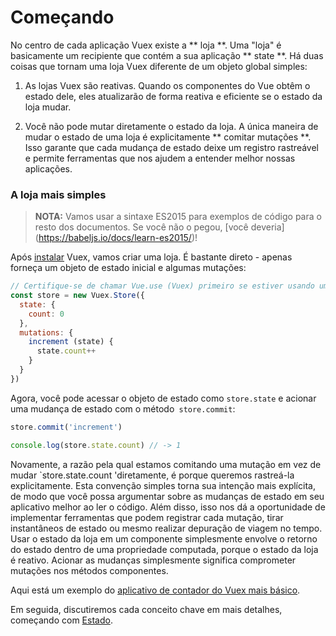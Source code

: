 # Começando

No centro de cada aplicação Vuex existe a ** loja **. Uma "loja" é basicamente um recipiente que contém a sua aplicação ** state **. Há duas coisas que tornam uma loja Vuex diferente de um objeto global simples:

1. As lojas Vuex são reativas. Quando os componentes do Vue obtêm o estado dele, eles atualizarão de forma reativa e eficiente se o estado da loja mudar.

2. Você não pode mutar diretamente o estado da loja. A única maneira de mudar o estado de uma loja é explicitamente ** comitar mutações **. Isso garante que cada mudança de estado deixe um registro rastreável e permite ferramentas que nos ajudem a entender melhor nossas aplicações.

### A loja mais simples

> **NOTA:** Vamos usar a sintaxe ES2015 para exemplos de código para o resto dos documentos. Se você não o pegou, [você deveria]
(https://babeljs.io/docs/learn-es2015/)!

Após [instalar](installation.md) Vuex, vamos criar uma loja. É bastante direto - apenas forneça um objeto de estado inicial e algumas mutações:

``` js
// Certifique-se de chamar Vue.use (Vuex) primeiro se estiver usando um sistema de módulo
const store = new Vuex.Store({
  state: {
    count: 0
  },
  mutations: {
    increment (state) {
      state.count++
    }
  }
})
```

Agora, você pode acessar o objeto de estado como `store.state` e acionar uma mudança de estado com o método` store.commit`:

``` js
store.commit('increment')

console.log(store.state.count) // -> 1
```

Novamente, a razão pela qual estamos comitando uma mutação em vez de mudar `store.state.count 'diretamente, é porque queremos rastreá-la explicitamente. Esta convenção simples torna sua intenção mais explícita, de modo que você possa argumentar sobre as mudanças de estado em seu aplicativo melhor ao ler o código. Além disso, isso nos dá a oportunidade de implementar ferramentas que podem registrar cada mutação, tirar instantâneos de estado ou mesmo realizar depuração de viagem no tempo.
Usar o estado da loja em um componente simplesmente envolve o retorno do estado dentro de uma propriedade computada, porque o estado da loja é reativo. Acionar as mudanças simplesmente significa comprometer mutações nos métodos componentes.

Aqui está um exemplo do [aplicativo de contador do Vuex mais básico](https://jsfiddle.net/n9jmu5v7/1269/).

Em seguida, discutiremos cada conceito chave em mais detalhes, começando com [Estado](state.md).

